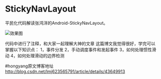 # StickyNavLayout
平民化代码解读张鸿洋的Android-StickyNavLayout。

![效果图](https://github.com/hongyangAndroid/Android-StickyNavLayout/raw/master/sc.gif)

代码中进行了注释，和大家一起理解大神的文章
这篇博文我觉得很好，学完可以掌握以下知识点：
1，事件分发
2，手动调度事件和发起事件
3，如何处理惯性滑动
4，如何处理滑动的边界检测

#hongyang原文博客地址
http://blog.csdn.net/lmj623565791/article/details/43649913
